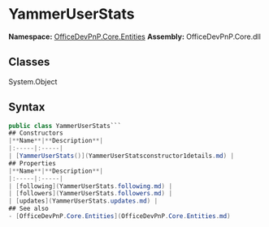 # YammerUserStats

**Namespace:** [OfficeDevPnP.Core.Entities](OfficeDevPnP.Core.Entities.md)
**Assembly:** OfficeDevPnP.Core.dll
## Classes
System.Object
## Syntax
```C#
public class YammerUserStats```
## Constructors
|**Name**|**Description**|
|:-----|:-----|
| [YammerUserStats()](YammerUserStatsconstructor1details.md) | 
## Properties
|**Name**|**Description**|
|:-----|:-----|
| [following](YammerUserStats.following.md) | 
| [followers](YammerUserStats.followers.md) | 
| [updates](YammerUserStats.updates.md) | 
## See also
- [OfficeDevPnP.Core.Entities](OfficeDevPnP.Core.Entities.md)
